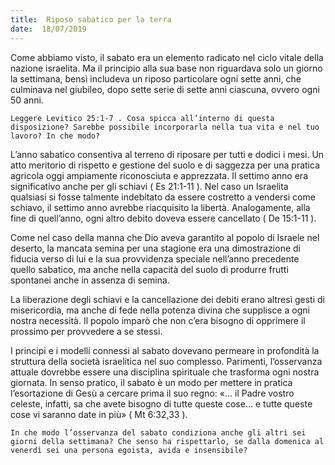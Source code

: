 ```yaml
---
title:  Riposo sabatico per la terra
date:  18/07/2019
---
```


Come abbiamo visto, il sabato era un elemento radicato nel ciclo vitale della nazione israelita. Ma il principio alla sua base non riguardava solo un giorno la settimana, bensì includeva un riposo particolare ogni sette anni, che culminava nel giubileo, dopo sette serie di sette anni ciascuna, ovvero ogni 50 anni.

`Leggere Levitico 25:1-7 . Cosa spicca all’interno di questa disposizione? Sarebbe possibile incorporarla nella tua vita e nel tuo lavoro? In che modo?`

L’anno sabatico consentiva al terreno di riposare per tutti e dodici i mesi. Un atto meritorio di rispetto e gestione del suolo e di saggezza per una pratica agricola oggi ampiamente riconosciuta e apprezzata. Il settimo anno era significativo anche per gli schiavi ( Es 21:1-11 ). Nel caso un Israelita qualsiasi si fosse talmente indebitato da essere costretto a vendersi come schiavo, il settimo anno avrebbe riacquisito la libertà. Analogamente, alla fine di quell’anno, ogni altro debito doveva essere cancellato ( De 15:1-11 ).

Come nel caso della manna che Dio aveva garantito al popolo di Israele nel deserto, la mancata semina per una stagione era una dimostrazione di fiducia verso di lui e la sua provvidenza speciale nell’anno precedente quello sabatico, ma anche nella capacità del suolo di produrre frutti spontanei anche in assenza di semina.

La liberazione degli schiavi e la cancellazione dei debiti erano altresì gesti di misericordia, ma anche di fede nella potenza divina che supplisce a ogni nostra necessità. Il popolo imparò che non c’era bisogno di opprimere il prossimo per provvedere a se stessi.

I principi e i modelli connessi al sabato dovevano permeare in profondità la struttura della società israelitica nel suo complesso. Parimenti, l’osservanza attuale dovrebbe essere una disciplina spirituale che trasforma ogni nostra giornata. In senso pratico, il sabato è un modo per mettere in pratica l’esortazione di Gesù a cercare prima il suo regno: «… il Padre vostro celeste, infatti, sa che avete bisogno di tutte queste cose… e tutte queste cose vi saranno date in più» ( Mt 6:32,33 ).

`In che modo l’osservanza del sabato condiziona anche gli altri sei giorni della settimana? Che senso ha rispettarlo, se dalla domenica al venerdì sei una persona egoista, avida e insensibile?`